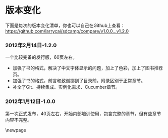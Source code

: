 # 版本变化 #
下面是每次的版本变化清单，你也可以自己在Github上查看：<https://github.com/larrycai/sdcamp/compare/v1.0.0...v1.2.0>

### 2012年2月14日-1.2.0 ###
一个比较完备的发行版，60页左右。

 * 加强了书的格式，解决了中文字体显示的问题，加上了色彩，加上了图书推荐页。
 * 加强了书的格式，前言和致谢挪到了目录前，附录区别于正常章节。
 * 补全了Git、持续集成、实例化需求、Cucumber章节。

### 2012年1月12日-1.0.0 ###
第一次正式发布，40页左右，开始内部培训使用，包含完整的章节，但有些章节内容不完整。

\newpage

